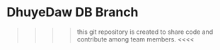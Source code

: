 # DhuyeDaw DB Branch

>>>>   this git repository is created to share code and contribute among team members.   <<<<
